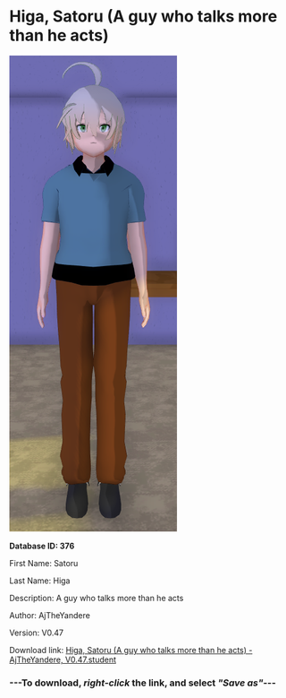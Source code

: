 # Higa, Satoru (A guy who talks more than he acts)

<img src="https://raw.githubusercontent.com/Arbiter1223/Daigaku-Gurashi-Custom-Students/master/Students/Files/Higa%2C%20Satoru%20(A%20guy%20who%20talks%20more%20than%20he%20acts).png" title="Higa, Satoru (A guy who talks more than he acts) - AjTheYandere, V0.47">

**Database ID: 376**

First Name: Satoru

Last Name: Higa

Description: A guy who talks more than he acts

Author: AjTheYandere

Version: V0.47

Download link: <a href="https://raw.githubusercontent.com/Arbiter1223/Daigaku-Gurashi-Custom-Students/master/Students/Files/Higa%2C%20Satoru%20(A%20guy%20who%20talks%20more%20than%20he%20acts)%20-%20AjTheYandere%2C%20V0.47.student">Higa, Satoru (A guy who talks more than he acts) - AjTheYandere, V0.47.student</a>

### ---**To download, _right-click_ the link, and select _"Save as"_**---
